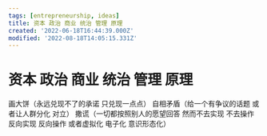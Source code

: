 ```yaml
---
tags: [entrepreneurship, ideas]
title: 资本 政治 商业 统治 管理 原理
created: '2022-06-18T16:44:39.000Z'
modified: '2022-08-18T14:05:15.331Z'
---
```


# 资本 政治 商业 统治 管理 原理

画大饼（永远兑现不了的承诺 只兑现一点点）
自相矛盾（给一个有争议的话题 或者让人群分化 对立）
撒谎（一切都按照别人的愿望回答 然而不去实现 不去操作 反向实现 反向操作 或者虚拟化 电子化 意识形态化）

